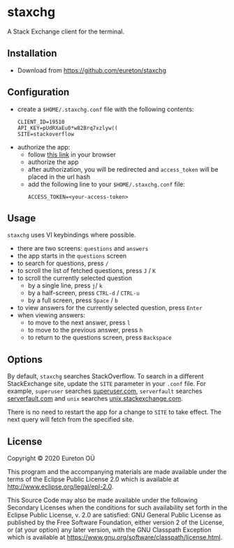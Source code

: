 # staxchg

A Stack Exchange client for the terminal.

## Installation

* Download from https://github.com/eureton/staxchg


## Configuration

* create a `$HOME/.staxchg.conf` file with the following contents:
  ```
  CLIENT_ID=19510
  API_KEY=pUdRXaEu0*w82Brq7xzlyw((
  SITE=stackoverflow
  ```
* authorize the app:
  * follow [this link](https://stackoverflow.com/oauth/dialog?client_id=19510&scope=no_expiry&redirect_uri=https://stackoverflow.com/oauth/login_success) in your browser
  * authorize the app
  * after authorization, you will be redirected and `access_token` will be placed in the url hash
  * add the following line to your `$HOME/.staxchg.conf` file:
    ```
    ACCESS_TOKEN=<your-access-token>
    ```

## Usage

`staxchg` uses VI keybindings where possible.

* there are two screens: `questions` and `answers`
* the app starts in the `questions` screen
* to search for questions, press `/`
* to scroll the list of fetched questions, press `J` / `K`
* to scroll the currently selected question
  * by a single line, press `j`/ `k`
  * by a half-screen, press `CTRL-d` / `CTRL-u`
  * by a full screen, press `Space` / `b`
* to view answers for the currently selected question, press `Enter`
* when viewing answers:
  * to move to the next answer, press `l`
  * to move to the previous answer, press `h`
  * to return to the questions screen, press `Backspace`

## Options

By default, `staxchg` searches StackOverflow. To search in a different StackExchange site, update the `SITE` parameter in your `.conf` file. For example, `superuser` searches [superuser.com](https://superuser.com), `serverfault` searches [serverfault.com](https://serverfault.com) and `unix` searches [unix.stackexchange.com](https://unix.stackexchange.com).

There is no need to restart the app for a change to `SITE` to take effect. The next query will fetch from the specified site.

## License

Copyright © 2020 Eureton OÜ

This program and the accompanying materials are made available under the
terms of the Eclipse Public License 2.0 which is available at
http://www.eclipse.org/legal/epl-2.0.

This Source Code may also be made available under the following Secondary
Licenses when the conditions for such availability set forth in the Eclipse
Public License, v. 2.0 are satisfied: GNU General Public License as published by
the Free Software Foundation, either version 2 of the License, or (at your
option) any later version, with the GNU Classpath Exception which is available
at https://www.gnu.org/software/classpath/license.html.

